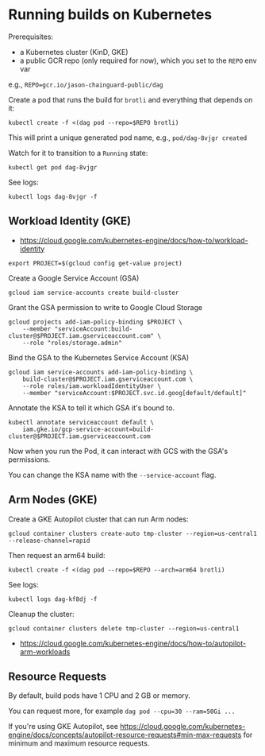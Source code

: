 # Running builds on Kubernetes

Prerequisites:
- a Kubernetes cluster (KinD, GKE)
- a public GCR repo (only required for now), which you set to the `REPO` env var

e.g., `REPO=gcr.io/jason-chainguard-public/dag`

Create a pod that runs the build for `brotli` and everything that depends on it:

```
kubectl create -f <(dag pod --repo=$REPO brotli)
```

This will print a unique generated pod name, e.g., `pod/dag-8vjgr created`

Watch for it to transition to a `Running` state:

```
kubectl get pod dag-8vjgr
```

See logs:

```
kubectl logs dag-8vjgr -f
```

## Workload Identity (GKE)

- https://cloud.google.com/kubernetes-engine/docs/how-to/workload-identity

```
export PROJECT=$(gcloud config get-value project)
```

Create a Google Service Account (GSA)

```
gcloud iam service-accounts create build-cluster
```

Grant the GSA permission to write to Google Cloud Storage

```
gcloud projects add-iam-policy-binding $PROJECT \
    --member "serviceAccount:build-cluster@$PROJECT.iam.gserviceaccount.com" \
    --role "roles/storage.admin"
```

Bind the GSA to the Kubernetes Service Account (KSA)

```
gcloud iam service-accounts add-iam-policy-binding \
    build-cluster@$PROJECT.iam.gserviceaccount.com \
    --role roles/iam.workloadIdentityUser \
    --member "serviceAccount:$PROJECT.svc.id.goog[default/default]"
```

Annotate the KSA to tell it which GSA it's bound to.

```
kubectl annotate serviceaccount default \
    iam.gke.io/gcp-service-account=build-cluster@$PROJECT.iam.gserviceaccount.com
```

Now when you run the Pod, it can interact with GCS with the GSA's permissions.

You can change the KSA name with the `--service-account` flag.

## Arm Nodes (GKE)

Create a GKE Autopilot cluster that can run Arm nodes:

```
gcloud container clusters create-auto tmp-cluster --region=us-central1 --release-channel=rapid
```

Then request an arm64 build:

```
kubectl create -f <(dag pod --repo=$REPO --arch=arm64 brotli)
```

See logs:

```
kubectl logs dag-kf8dj -f
```

Cleanup the cluster:

```
gcloud container clusters delete tmp-cluster --region=us-central1
```

- https://cloud.google.com/kubernetes-engine/docs/how-to/autopilot-arm-workloads

## Resource Requests

By default, build pods have 1 CPU and 2 GB or memory.

You can request more, for example `dag pod --cpu=30 --ram=50Gi ...`

If you're using GKE Autopilot, see https://cloud.google.com/kubernetes-engine/docs/concepts/autopilot-resource-requests#min-max-requests for minimum and maximum resource requests.
